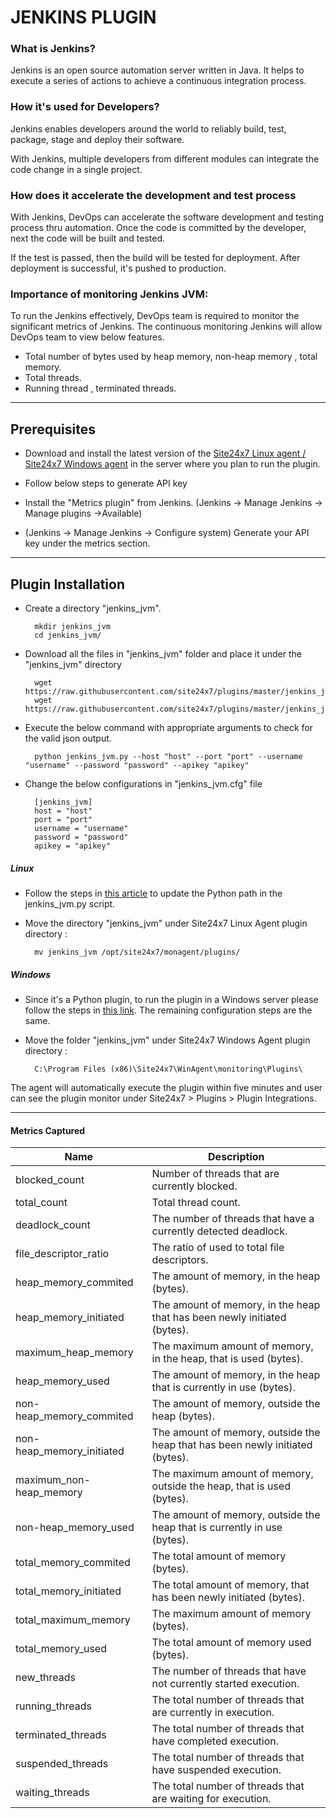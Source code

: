                                 
# JENKINS PLUGIN
                                                                                               

### What is Jenkins?
	
 Jenkins is an open source automation server written in Java. It helps to execute a series of actions to achieve a continuous integration process. 



### How it's used for Developers?

 Jenkins enables developers around the world to reliably build, test, package, stage and deploy their software.

 With Jenkins, multiple developers from different modules can integrate the code change in a single project. 

### How does it accelerate the development and test process 

 With Jenkins, DevOps can accelerate the software development and testing process thru automation. Once the code is committed by the developer, next the code will be built and tested.

 If the test is passed, then the build will be tested for deployment. After deployment is successful, it's pushed to production.



### Importance of monitoring Jenkins JVM:

To run the Jenkins effectively, DevOps team is required to monitor the significant metrics of Jenkins. The continuous monitoring Jenkins will allow DevOps team to view below features.

- Total number of bytes used by heap memory, non-heap memory , total memory.
- Total threads.
- Running thread , terminated threads.

---

## Prerequisites

- Download and install the latest version of the [Site24x7 Linux agent / Site24x7 Windows agent](https://www.site24x7.com/app/client#/admin/inventory/add-monitor) in the server where you plan to run the plugin. 

- Follow below steps to generate API key 
- Install the "Metrics plugin" from Jenkins. (Jenkins -> Manage Jenkins -> Manage plugins ->Available)
- (Jenkins -> Manage Jenkins -> Configure system) Generate your API key under the metrics section.

---

## Plugin Installation  

- Create a directory "jenkins_jvm".
  
  		mkdir jenkins_jvm
  		cd jenkins_jvm/
  
- Download all the files in "jenkins_jvm" folder and place it under the "jenkins_jvm" directory

		wget https://raw.githubusercontent.com/site24x7/plugins/master/jenkins_jvm/jenkins_jvm.py
		wget https://raw.githubusercontent.com/site24x7/plugins/master/jenkins_jvm/jenkins_jvm.cfg


- Execute the below command with appropriate arguments to check for the valid json output.  

		python jenkins_jvm.py --host "host" --port "port" --username "username" --password "password" --apikey "apikey"
		
- Change the below configurations in "jenkins_jvm.cfg" file

		[jenkins_jvm]
		host = "host"
		port = "port"
		username = "username"
		password = "password"
		apikey = "apikey"

##### Linux 

- Follow the steps in [this article](https://support.site24x7.com/portal/en/kb/articles/updating-python-path-in-a-plugin-script-for-linux-servers) to update the Python path in the jenkins_jvm.py script.

- Move the directory "jenkins_jvm" under Site24x7 Linux Agent plugin directory : 

		mv jenkins_jvm /opt/site24x7/monagent/plugins/
  
##### Windows 

- Since it's a Python plugin, to run the plugin in a Windows server please follow the steps in [this link](https://support.site24x7.com/portal/en/kb/articles/run-python-plugin-scripts-in-windows-servers). The remaining configuration steps are the same.


- Move the folder "jenkins_jvm" under Site24x7 Windows Agent plugin directory : 

		C:\Program Files (x86)\Site24x7\WinAgent\monitoring\Plugins\

The agent will automatically execute the plugin within five minutes and user can see the plugin monitor under Site24x7 > Plugins > Plugin Integrations.

---

#### Metrics Captured


Name		            	| Description
---         		   	|   ---
blocked_count                   |                   Number of threads that are currently blocked.
total_count                     |                   Total thread count.
deadlock_count                  |                   The number of threads that have a currently detected deadlock.
file_descriptor_ratio           |                   The ratio of used to total file descriptors. 
heap_memory_commited            |                   The amount of memory, in the heap (bytes).
heap_memory_initiated           |                   The amount of memory, in the heap that has been newly initiated (bytes).
maximum_heap_memory             |                   The maximum amount of memory, in the heap, that is used (bytes).
heap_memory_used                |                   The amount of memory, in the heap that is currently in use (bytes).
non-heap_memory_commited        |                   The amount of memory, outside the heap (bytes).
non-heap_memory_initiated       |                   The amount of memory, outside the heap that has been newly initiated (bytes).
maximum_non-heap_memory         |                   The maximum amount of memory, outside the heap, that is used (bytes).
non-heap_memory_used            |                   The amount of memory, outside the heap that is currently in use (bytes).
total_memory_commited           |                   The total amount of memory (bytes).
total_memory_initiated          |                   The total amount of memory, that has been newly initiated (bytes).
total_maximum_memory            |                   The maximum amount of memory (bytes).
total_memory_used               |                   The total amount of memory used (bytes).
new_threads                     |                   The number of threads that have not currently started execution.
running_threads                 |                   The total number of threads that are currently in execution.
terminated_threads              |                   The total number of threads that have completed execution.
suspended_threads               |                   The total number of threads that have suspended execution.
waiting_threads                 |                   The total number of threads that are waiting for execution.
